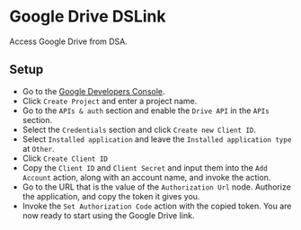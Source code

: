 # Google Drive DSLink

Access Google Drive from DSA.

## Setup

- Go to the [Google Developers Console](https://console.developers.google.com).
- Click `Create Project` and enter a project name.
- Go to the `APIs & auth` section and enable the `Drive API` in the `APIs` section.
- Select the `Credentials` section and click `Create new Client ID`.
- Select `Installed application` and leave the `Installed application type` at `Other`.
- Click `Create Client ID`
- Copy the `Client ID` and `Client Secret` and input them into the `Add Account` action, along with an account name, and invoke the action.
- Go to the URL that is the value of the `Authorization Url` node. Authorize the application, and copy the token it gives you.
- Invoke the `Set Authorization Code` action with the copied token. You are now ready to start using the Google Drive link.
